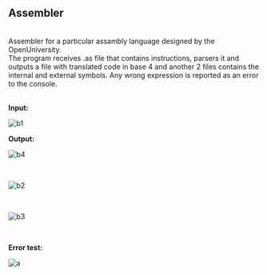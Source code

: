 <h2> Assembler </h2> <br>
Assembler for a particular assambly language designed by the OpenUniversity.<br>
The program receives .as file that contains instructions, parsers it and outputs a file with translated code in base 4 and another 2 files contains the internal and external symbols. Any wrong expression is reported as an error to the console.
<br><br>

<b> Input: </b> <br>

![b1](https://user-images.githubusercontent.com/107939270/174998120-8b8029f4-8877-4f9e-a034-f89c5ce7a113.JPG)

<b> Output: </b> <br>

![b4](https://user-images.githubusercontent.com/107939270/174998191-b5cd0cd6-3498-4b11-a617-280197af3745.JPG)

<br>

![b2](https://user-images.githubusercontent.com/107939270/174998249-eda8f99f-6dfd-4392-87c5-95c16ff074c1.JPG)

<br>

![b3](https://user-images.githubusercontent.com/107939270/174998317-9f36dfc5-7d9d-4d1a-8e2a-1f05f7e7a216.JPG)

<br>

<b> Error test: </b> <br>

![a](https://user-images.githubusercontent.com/107939270/175358066-436df1ed-166d-445e-95ba-cea4142c91e3.JPG)
